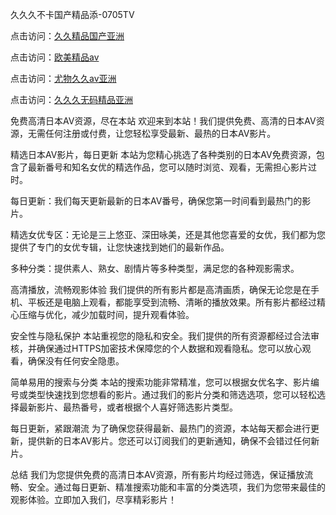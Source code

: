 久久久不卡国产精品添-0705TV

点击访问：<a href="https://cfad.pages.dev/">久久精品国产亚洲</a>

点击访问：<a href="https://bsdf-5f5.pages.dev/">欧美精品aⅴ</a>

点击访问：<a href="https://vassv.pages.dev/">尤物久久av亚洲</a>

点击访问：<a href="https://gfd-5xg.pages.dev/">久久久无码精品亚洲</a>

免费高清日本AV资源，尽在本站
欢迎来到本站！我们提供免费、高清的日本AV资源，无需任何注册或付费，让您轻松享受最新、最热的日本AV影片。

精选日本AV影片，每日更新
本站为您精心挑选了各种类别的日本AV免费资源，包含了最新番号和知名女优的精选作品，您可以随时浏览、观看，无需担心影片过时。

每日更新：我们每天更新最新的日本AV番号，确保您第一时间看到最热门的影片。

精选女优专区：无论是三上悠亚、深田咏美，还是其他您喜爱的女优，我们都为您提供了专门的女优专辑，让您快速找到她们的最新作品。

多种分类：提供素人、熟女、剧情片等多种类型，满足您的各种观影需求。

高清播放，流畅观影体验
我们提供的所有影片都是高清画质，确保无论您是在手机、平板还是电脑上观看，都能享受到流畅、清晰的播放效果。所有影片都经过精心压缩与优化，减少加载时间，提升观看体验。

安全性与隐私保护
本站重视您的隐私和安全。我们提供的所有资源都经过合法审核，并确保通过HTTPS加密技术保障您的个人数据和观看隐私。您可以放心观看，确保没有任何安全隐患。

简单易用的搜索与分类
本站的搜索功能非常精准，您可以根据女优名字、影片编号或类型快速找到您想看的影片。通过我们的影片分类和筛选选项，您可以轻松选择最新影片、最热番号，或者根据个人喜好筛选影片类型。

每日更新，紧跟潮流
为了确保您获得最新、最热门的资源，本站每天都会进行更新，提供新的日本AV影片。您还可以订阅我们的更新通知，确保不会错过任何新片。

总结
我们为您提供免费的高清日本AV资源，所有影片均经过筛选，保证播放流畅、安全。通过每日更新、精准搜索功能和丰富的分类选项，我们为您带来最佳的观影体验。立即加入我们，尽享精彩影片！






<span style="display:none;">[Canonical link]( https://github.com/cc20250705/33333 ）</span>
